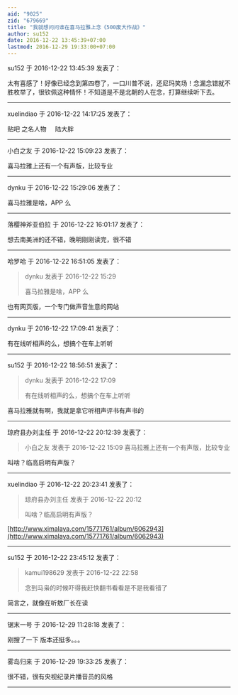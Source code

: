 ```yaml
---
aid: "9025"
zid: "679669"
title: "我就想问问谁在喜马拉雅上念《500废大作战》"
author: su152
date: 2016-12-22 13:45:39+07:00
lastmod: 2016-12-29 19:33:00+07:00
---
```


su152 于 2016-12-22 13:45:39 发表了：

太有喜感了！好像已经念到第四卷了，一口川普不说，还尼玛笑场！念漏念错就不胜枚举了，很钦佩这种情怀！不知道是不是北朝的人在念，打算继续听下去。

---

xuelindiao 于 2016-12-22 14:17:25 发表了：

贴吧 之名人物     陆大胖

---

小白之友 于 2016-12-22 15:09:23 发表了：

喜马拉雅上还有一个有声版，比较专业

---

dynku 于 2016-12-22 15:29:06 发表了：

喜马拉雅是啥，APP 么

---

落樱神斧亚伯拉 于 2016-12-22 16:01:17 发表了：

想去南美洲的还不错，晚明刚刚读完，很不错

---

哈罗哈 于 2016-12-22 16:51:05 发表了：

> dynku 发表于 2016-12-22 15:29
>
> 喜马拉雅是啥，APP 么

也有网页版，一个专门做声音生意的网站

---

dynku 于 2016-12-22 17:09:41 发表了：

有在线听相声的么，想搞个在车上听听

---

su152 于 2016-12-22 18:56:51 发表了：

> dynku 发表于 2016-12-22 17:09
>
> 有在线听相声的么，想搞个在车上听听

喜马拉雅就有啊，我就是拿它听相声评书有声书的

---

琼府县办刘主任 于 2016-12-22 20:12:39 发表了：

> 小白之友 发表于 2016-12-22 15:09 喜马拉雅上还有一个有声版，比较专业

叫啥？临高启明有声版？

---

xuelindiao 于 2016-12-22 20:23:41 发表了：

> 琼府县办刘主任 发表于 2016-12-22 20:12
>
> 叫啥？临高启明有声版？

[http://www.ximalaya.com/15771761/album/6062943](http://www.ximalaya.com/15771761/album/6062943)

---

su152 于 2016-12-22 23:45:12 发表了：

> kamui198629 发表于 2016-12-22 22:58
>
> 念到马枭的时候吓得我赶快翻书看看是不是我看错了

简言之，就像在听敖厂长在读

---

锯末一号 于 2016-12-29 11:28:18 发表了：

刚搜了一下 版本还挺多。。。

---

雾岛归来 于 2016-12-29 19:33:25 发表了：

很不错，很有央视纪录片播音员的风格

---
